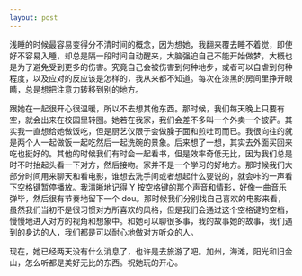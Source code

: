 ```yaml
---
layout: post
---
```


浅睡的时候最容易变得分不清时间的概念，因为想她，我翻来覆去睡不着觉，即使好不容易入睡，却总是隔一段时间自动醒来，大脑强迫自己不能开始做梦，大概也是为了避免受到更多的伤害。究竟自己会被伤害到何种地步，或者可以自虐到何种程度，以及应对的反应该是怎样的，我从来都不知道。每次在漆黑的房间里挣开眼睛，总是想把注意力转移到别的地方。

跟她在一起很开心很温暖，所以不去想其他东西。那时候，我们每天晚上只要有空，就会出来在校园里转圈。她若在我家，我们会差不多叫一个外卖一个披萨。其实我一直想给她做饭吃，但是厨艺仅限于会做臊子面和煎吐司而已。我很向往的就是两个人一起做饭一起吃然后一起洗碗的景象。后来想了一想，其实去外面买回来吃也挺好的。其他的时候我们有时会一起看书，但是效率奇低无比，因为我们总是时不时抬起头看一下对方，然后接吻。家并不是一个学习的好地方。那时候我们大部分时间用来聊天和看电影，谁想去洗手间或者想起什么要说的，就会咔的一声看下空格键暂停播放。我清晰地记得 Y 按空格键的那个声音和情形，好像一曲音乐弹毕，然后很有节奏地留下一个 dou。那时候我们分别找自己喜欢的电影来看，虽然我们当初不是很习惯对方所喜欢的风格，但是我们会通过这个空格键的空档，慢慢地进入对方的视角和想象中。和她可以聊很多事，我的故事她的故事，我们遇到的身边的人，我们都是可以耐心地做对方听众的人。

现在，她已经两天没有什么消息了，也许是去旅游了吧。加州，海滩，阳光和旧金山，怎么听都是美好无比的东西。祝她玩的开心。
